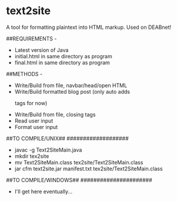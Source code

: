 # text2site
A tool for formatting plaintext into HTML markup. Used on DEABnet!

##REQUIREMENTS -
* Latest version of Java
* initial.html in same directory as program
* final.html in same directory as program

##METHODS -
* Write/Build from file, navbar/head/open HTML
* Write/Build formatted blog post (only auto adds <p> tags for now)
* Write/Build from file, closing tags
* Read user input
* Format user input

##TO COMPILE/UNIX##
###################
* javac -g Text2SiteMain.java
* mkdir tex2site
* mv Text2SiteMain.class tex2site/Text2SiteMain.class
* jar cfm text2site.jar manifest.txt tex2site/Text2SiteMain.class

##TO COMPILE/WINDOWS##
######################
* I'll get here eventually...
